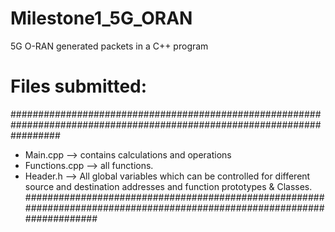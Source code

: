 # Milestone1_5G_ORAN
5G O-RAN generated packets in a C++ program

# Files submitted:
#########################################################################################################################
- Main.cpp       --> contains calculations and operations
- Functions.cpp  --> all functions.
- Header.h       --> All global variables which can be controlled for different source and destination addresses
                       and function prototypes & Classes.
#########################################################################################################################
